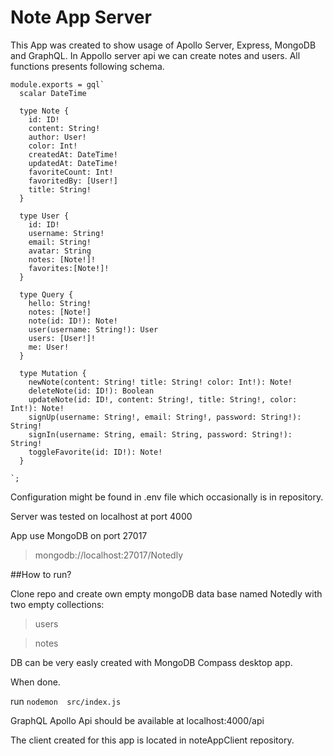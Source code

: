 # Note App Server

This App was created to show usage of Apollo Server, Express, MongoDB and GraphQL.
In Appollo server api we can create notes and users. All functions presents following schema.

```
module.exports = gql`
  scalar DateTime

  type Note {
    id: ID!
    content: String!
    author: User!
    color: Int!
    createdAt: DateTime!
    updatedAt: DateTime!
    favoriteCount: Int!
    favoritedBy: [User!]
    title: String!
  }

  type User {
    id: ID!
    username: String!
    email: String!
    avatar: String
    notes: [Note!]!
    favorites:[Note!]!
  }

  type Query {
    hello: String!
    notes: [Note!]
    note(id: ID!): Note!
    user(username: String!): User
    users: [User!]!
    me: User!
  }

  type Mutation {
    newNote(content: String! title: String! color: Int!): Note!
    deleteNote(id: ID!): Boolean
    updateNote(id: ID!, content: String!, title: String!, color: Int!): Note!
    signUp(username: String!, email: String!, password: String!): String!
    signIn(username: String, email: String, password: String!): String!
    toggleFavorite(id: ID!): Note!
  }

`;
```

Configuration might be found in .env file which occasionally is in repository.

Server was tested on localhost at port 4000

App use MongoDB on port 27017 
> mongodb://localhost:27017/Notedly

##How to run?

Clone repo and create own empty mongoDB data base named Notedly with two empty collections:
> users

> notes

DB can be very easly created with MongoDB Compass desktop app.

When done.

run `nodemon  src/index.js`

GraphQL Apollo Api should be available at localhost:4000/api

The client created for this app is located in noteAppClient repository.
